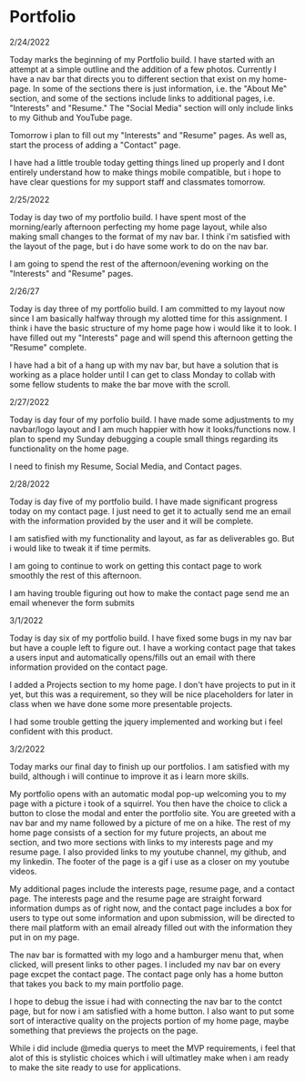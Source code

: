 # Portfolio



2/24/2022

Today marks the beginning of my Portfolio build. I have started with an attempt at a simple outline and the addition of a few photos. 
Currently I have a nav bar that directs you to different section that exist on my home-page. In some of the sections there is just information, i.e. the "About Me" section, and some of the sections include links to additional pages, i.e. "Interests" and "Resume." The "Social Media" section will only include links to my Github and YouTube page. 

Tomorrow i plan to fill out my "Interests" and "Resume" pages. As well as, start the process of adding a "Contact" page.

I have had a little trouble today getting things lined up properly and I dont entirely understand how to make things mobile compatible,  but i hope to have clear questions for my support staff and classmates tomorrow. 

2/25/2022

Today is day two of my portfolio build. I have spent most of the morning/early afternoon perfecting my home page layout, while also making small changes to the format of my nav bar. I think i'm satisfied with the layout of the page, but i do have some work to do on the nav bar.

I am going to spend the rest of the afternoon/evening working on the "Interests" and "Resume" pages. 

2/26/27

Today is day three of my portfolio build. I am committed to my layout now since I am basically halfway through my alotted time for this assignment. I think i have the basic structure of my home page how i would like it to look. I have filled out my "Interests" page and will spend this afternoon getting the "Resume" complete. 

I have had a bit of a hang up with my nav bar, but have a solution that is working as a place holder until I can get to class Monday to collab with some fellow students to make the bar move with the scroll. 

2/27/2022

Today is day four of my porfolio build. I have made some adjustments to my navbar/logo layout and I am much happier with how it looks/functions now. I plan to spend my Sunday debugging a couple small things regarding its functionality on the home page. 

I need to finish my Resume, Social Media, and Contact pages. 

2/28/2022

Today is day five of my portfolio build. I have made significant progress today on my contact page. I just need to get it to actually send me an email with the information provided by the user and it will be complete. 

I am satisfied with my functionality and layout, as far as deliverables go. But i would like to tweak it if time permits. 

I am going to continue to work on getting this contact page to work smoothly the rest of this afternoon.

I am having trouble figuring out how to make the contact page send me an email whenever the form submits

3/1/2022

Today is day six of my portfolio build. I have fixed some bugs in my nav bar but have a couple left to figure out. I have a working contact page that takes a users input and automatically opens/fills out an email with there information provided on the contact page. 

I added a Projects section to my home page. I don't have projects to put in it yet, but this was a requirement, so they will be nice placeholders for later in class when we have done some more presentable projects.

I had some trouble getting the jquery implemented and working but i feel confident with this product. 

3/2/2022

Today marks our final day to finish up our portfolios. I am satisfied with my build, although i will continue to improve it as i learn more skills. 

My portfolio opens with an automatic modal pop-up welcoming you to my page with a picture i took of a squirrel. You then have the choice to click a button to close the modal and enter the portfolio site. You are greeted with a nav bar and my name followed by a picture of me on a hike. The rest of my home page consists of a section for my future projects, an about me section, and two more sections with links to my interests page and my resume page. I also provided links to my youtube channel, my github, and my linkedin. The footer of the page is a gif i use as a closer on my youtube videos. 

My additional pages include the interests page, resume page, and a contact page. The interests page and the resume page are straight forward information dumps as of right now, and the contact page includes a box for users to type out some information and upon submission, will be directed to there mail platform with an email already filled out with the information they put in on my page. 

The nav bar is formatted with my logo and a hamburger menu that, when clicked, will present links to other pages. I included my nav bar on every page excpet the contact page. The contact page only has a home button that takes you back to my main portfolio page. 

I hope to debug the issue i had with connecting the nav bar to the contct page, but for now i am satisfied with a home button. I also want to put some sort of interactive quality on the projects portion of my home page, maybe something that previews the projects on the page. 

While i did include @media querys to meet the MVP requirements, i feel that alot of this is stylistic choices which i will ultimatley make when i am ready to make the site ready to use for applications.